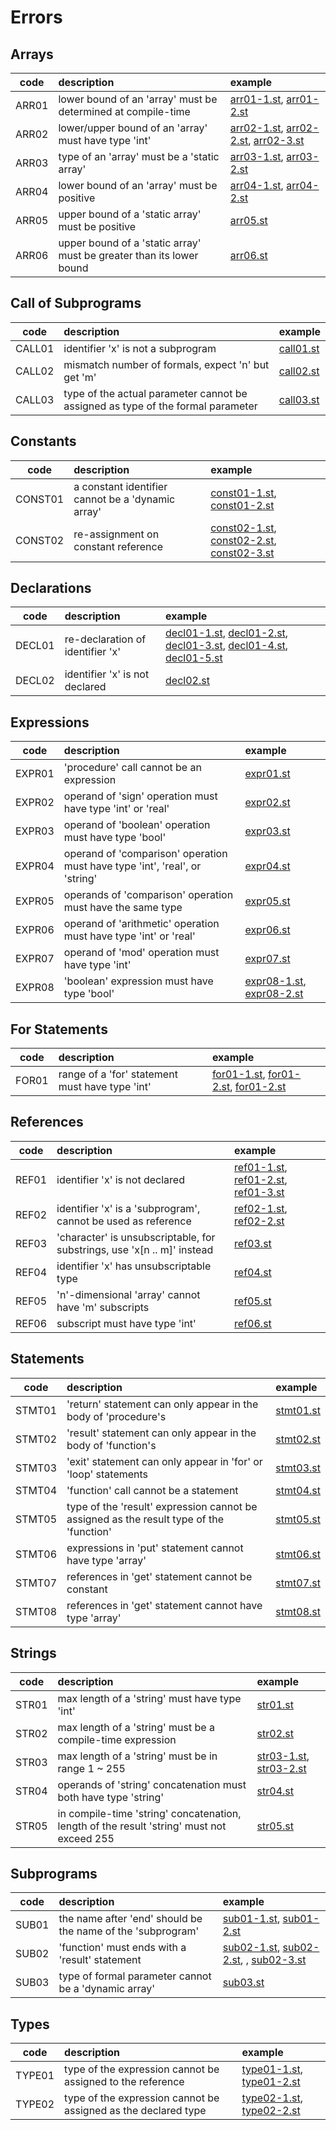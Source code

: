 # Errors

## Arrays

| code | description | example |
|:----:|:------------|:--------|
| ARR01 | lower bound of an 'array' must be determined at compile-time | [arr01-1.st](tests/bad/arr01-1.st), [arr01-2.st](tests/bad/arr01-2.st) |
| ARR02 | lower/upper bound of an 'array' must have type 'int' | [arr02-1.st](tests/bad/arr02-1.st), [arr02-2.st](tests/bad/arr02-2.st), [arr02-3.st](tests/bad/arr02-3.st) |
| ARR03 | type of an 'array' must be a 'static array' | [arr03-1.st](tests/bad/arr03-1.st), [arr03-2.st](tests/bad/arr03-2.st) |
| ARR04 | lower bound of an 'array' must be positive | [arr04-1.st](tests/bad/arr04-1.st), [arr04-2.st](tests/bad/arr04-2.st) |
| ARR05 | upper bound of a 'static array' must be positive | [arr05.st](tests/bad/arr05.st) |
| ARR06 | upper bound of a 'static array' must be greater than its lower bound | [arr06.st](tests/bad/arr06.st) |

## Call of Subprograms

| code | description | example |
|:----:|:------------|:--------|
| CALL01 | identifier 'x' is not a subprogram | [call01.st](tests/bad/call01.st) |
| CALL02 | mismatch number of formals, expect 'n' but get 'm' | [call02.st](tests/bad/call02.st) |
| CALL03 | type of the actual parameter cannot be assigned as type of the formal parameter | [call03.st](tests/bad/call03.st) |

## Constants

| code | description | example |
|:----:|:------------|:--------|
| CONST01 | a constant identifier cannot be a 'dynamic array' | [const01-1.st](tests/bad/const01-1.st), [const01-2.st](tests/bad/const01-2.st) |
| CONST02 | re-assignment on constant reference | [const02-1.st](tests/bad/const02-1.st), [const02-2.st](tests/bad/const02-2.st), [const02-3.st](tests/bad/const02-3.st) |

## Declarations

| code | description | example |
|:----:|:------------|:--------|
| DECL01 | re-declaration of identifier 'x' | [decl01-1.st](tests/bad/decl01-1.st), [decl01-2.st](tests/bad/decl01-2.st), [decl01-3.st](tests/bad/decl01-3.st), [decl01-4.st](tests/bad/decl01-4.st), [decl01-5.st](tests/bad/decl01-5.st) |
| DECL02 | identifier 'x' is not declared | [decl02.st](tests/bad/decl02.st) |

## Expressions

| code | description | example |
|:----:|:------------|:--------|
| EXPR01 | 'procedure' call cannot be an expression | [expr01.st](tests/bad/expr01.st) |
| EXPR02 | operand of 'sign' operation must have type 'int' or 'real' | [expr02.st](tests/bad/expr02.st) |
| EXPR03 | operand of 'boolean' operation must have type 'bool' | [expr03.st](tests/bad/expr03.st) |
| EXPR04 | operand of 'comparison' operation must have type 'int', 'real', or 'string' | [expr04.st](tests/bad/expr04.st) |
| EXPR05 | operands of 'comparison' operation must have the same type | [expr05.st](tests/bad/expr05.st) |
| EXPR06 | operand of 'arithmetic' operation must have type 'int' or 'real' | [expr06.st](tests/bad/expr06.st) |
| EXPR07 | operand of 'mod' operation must have type 'int' | [expr07.st](tests/bad/expr07.st) |
| EXPR08 | 'boolean' expression must have type 'bool' | [expr08-1.st](tests/bad/expr08-1.st), [expr08-2.st](tests/bad/expr08-2.st) |

## For Statements

| code | description | example |
|:----:|:------------|:--------|
| FOR01 | range of a 'for' statement must have type 'int' | [for01-1.st](tests/bad/for01-1.st), [for01-2.st](tests/bad/for01-2.st), [for01-2.st](tests/bad/for01-2.st) |

## References

| code | description | example |
|:----:|:------------|:--------|
| REF01 | identifier 'x' is not declared | [ref01-1.st](tests/bad/ref01-1.st), [ref01-2.st](tests/bad/ref01-2.st), [ref01-3.st](tests/bad/ref01-3.st) |
| REF02 | identifier 'x' is a 'subprogram', cannot be used as reference | [ref02-1.st](tests/bad/ref02-1.st), [ref02-2.st](tests/bad/ref02-2.st) |
| REF03 | 'character' is unsubscriptable, for substrings, use 'x[n .. m]' instead | [ref03.st](tests/bad/ref03.st) |
| REF04 | identifier 'x' has unsubscriptable type | [ref04.st](tests/bad/ref04.st) |
| REF05 | 'n'-dimensional 'array' cannot have 'm' subscripts | [ref05.st](tests/bad/ref05.st) |
| REF06 | subscript must have type 'int' | [ref06.st](tests/bad/ref06.st) |

## Statements

| code | description | example |
|:----:|:------------|:--------|
| STMT01 | 'return' statement can only appear in the body of 'procedure's | [stmt01.st](tests/bad/stmt01.st) |
| STMT02 | 'result' statement can only appear in the body of 'function's | [stmt02.st](tests/bad/stmt02.st) |
| STMT03 | 'exit' statement can only appear in 'for' or 'loop' statements | [stmt03.st](tests/bad/stmt03.st) |
| STMT04 | 'function' call cannot be a statement | [stmt04.st](tests/bad/stmt04.st) |
| STMT05 | type of the 'result' expression cannot be assigned as the result type of the 'function' | [stmt05.st](tests/bad/stmt05.st) |
| STMT06 | expressions in 'put' statement cannot have type 'array' | [stmt06.st](tests/bad/stmt06.st) |
| STMT07 | references in 'get' statement cannot be constant | [stmt07.st](tests/bad/stmt07.st) |
| STMT08 | references in 'get' statement cannot have type 'array' | [stmt08.st](tests/bad/stmt08.st) |

## Strings

| code | description | example |
|:----:|:------------|:--------|
| STR01 | max length of a 'string' must have type 'int' | [str01.st](tests/bad/str01.st) |
| STR02 | max length of a 'string' must be a compile-time expression | [str02.st](tests/bad/str02.st) |
| STR03 | max length of a 'string' must be in range 1 ~ 255 | [str03-1.st](tests/bad/str03-1.st), [str03-2.st](tests/bad/str03-2.st) |
| STR04 | operands of 'string' concatenation must both have type 'string' | [str04.st](tests/bad/str04.st) |
| STR05 | in compile-time 'string' concatenation, length of the result 'string' must not exceed 255 | [str05.st](tests/bad/str05.st) |

## Subprograms

| code | description | example |
|:----:|:------------|:--------|
| SUB01 | the name after 'end' should be the name of the 'subprogram' | [sub01-1.st](tests/bad/sub01-1.st), [sub01-2.st](tests/bad/sub01-2.st) |
| SUB02 | 'function' must ends with a 'result' statement | [sub02-1.st](tests/bad/sub02-1.st), [sub02-2.st](tests/bad/sub02-2.st), , [sub02-3.st](tests/bad/sub02-3.st) |
| SUB03 | type of formal parameter cannot be a 'dynamic array' | [sub03.st](tests/bad/sub03.st) |

## Types

| code | description | example |
|:----:|:------------|:--------|
| TYPE01 | type of the expression cannot be assigned to the reference | [type01-1.st](tests/bad/type01-1.st), [type01-2.st](tests/bad/type01-2.st) |
| TYPE02 | type of the expression cannot be assigned as the declared type | [type02-1.st](tests/bad/type02-1.st), [type02-2.st](tests/bad/type02-2.st) |
